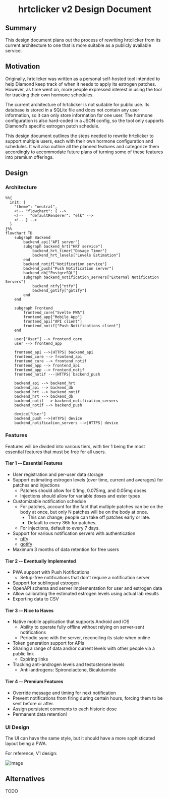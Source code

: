 <div align="center">

# hrtclicker v2 Design Document

</div>

## Summary

This design document plans out the process of rewriting hrtclicker from its
current architecture to one that is more suitable as a publicly available
service.

## Motivation

Originally, hrtclicker was written as a personal self-hosted tool intended to
help Diamond keep track of when it needs to apply its estrogen patches.
However, as time went on, more people expressed interest in using the tool for
tracking their own hormone schedules.

The current architecture of hrtclicker is not suitable for public use. Its
database is stored in a SQLite file and does not contain any user information,
so it can only store information for one user. The hormone configuration is
also hard-coded in a JSON config, so the tool only supports Diamond's specific
estrogen patch schedule.

This design document outlines the steps needed to rewrite hrtclicker to support
multiple users, each with their own hormone configuration and schedules. It
will also outline all the planned features and categorize them accordingly to
accommodate future plans of turning some of these features into premium
offerings.

## Design

### Architecture

```mermaid
%%{
  init: {
    "theme": "neutral",
    <!-- "flowchart": { -->
    <!--   "defaultRenderer": "elk" -->
    <!-- } -->
  }
}%%
flowchart TD
    subgraph Backend
        backend_api["API server"]
        subgraph backend_hrt["HRT service"]
            backend_hrt_timer["Dosage Timer"]
            backend_hrt_levels["Levels Estimation"]
        end
        backend_notif["Notification service"]
        backend_push["Push Notification server"]
        backend_db["PostgreSQL"]
        subgraph backend_notification_servers["External Notification Servers"]
            backend_ntfy["ntfy"]
            backend_gotify["gotify"]
        end
    end

    subgraph Frontend
        frontend_core["Svelte PWA"]
        frontend_app["Mobile App"]
        frontend_api["API client"]
        frontend_notif["Push Notifications client"]
    end

    user["User"] --> frontend_core
    user --> frontend_app

    frontend_api -->|HTTPS| backend_api
    frontend_core --> frontend_api
    frontend_core --> frontend_notif
    frontend_app --> frontend_api
    frontend_app --> frontend_notif
    frontend_notif ---|HTTPS| backend_push

    backend_api --> backend_hrt
    backend_api --> backend_db
    backend_hrt --> backend_notif
    backend_hrt --> backend_db
    backend_notif --> backend_notification_servers
    backend_notif --> backend_push

    device["User"]
    backend_push -->|HTTPS| device
    backend_notification_servers -->|HTTPS| device
```

### Features

Features will be divided into various tiers, with tier 1 being the most
essential features that must be free for all users.

#### Tier 1 -- Essential Features

- User registration and per-user data storage
- Support estimating estrogen levels (over time, current and averages) for
  patches and injections
  - Patches should allow for 0.1mg, 0.075mg, and 0.05mg doses
  - Injections should allow for variable doses and ester types
- Customizable notification schedule
  - For patches, account for the fact that multiple patches can be on the body
    at once, but only N patches will be on the body at once.
    - This can change; people can take off patches early or late.
    - Default to every 36h for patches.
  - For injections, default to every 7 days.
- Support for various notification servers with authentication
  - [ntfy](https://ntfy.sh)
  - [gotify](https://gotify.net)
- Maximum 3 months of data retention for free users

#### Tier 2 -- Eventually Implemented

- PWA support with Push Notifications
  - Setup-free notifications that don't require a notification server
- Support for sublingual estrogen
- OpenAPI schema and server implementation for user and estrogen data
- Allow calibrating the estimated estrogen levels using actual lab results
- Exporting data to CSV

#### Tier 3 -- Nice to Haves

- Native mobile application that supports Android and iOS
  - Ability to operate fully offline without relying on server-sent notifications
  - Periodic sync with the server, reconciling its state when online
- Token generation support for APIs
- Sharing a range of data and/or current levels with other people via a public link
  - Expiring links
- Tracking anti-androgen levels and testosterone levels
  - Anti-androgens: Spironolactone, Bicalutamide

#### Tier 4 -- Premium Features

- Override message and timing for next notification
- Prevent notifications from firing during certain hours, forcing them to be
  sent before or after.
- Assign persistent comments to each historic dose
- Permanent data retention!

### UI Design

The UI can have the same style, but it should have a more sophisticated layout being a PWA.

For reference, V1 design:

![image](https://github.com/user-attachments/assets/9cc7ca73-35e9-4c6f-8604-aeba7803343e)

## Alternatives

TODO
